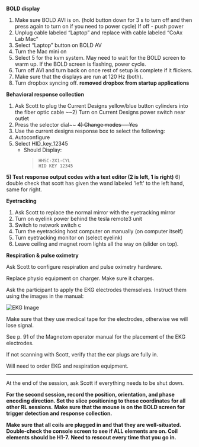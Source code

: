 **BOLD display**

1) Make sure BOLD AVI is on. (hold button down for 3 s to turn off and then press again to turn on if you need to power cycle)
If off - push power
2) Unplug cable labeled “Laptop” and replace with cable labeled “CoAx Lab Mac”
3) Select “Laptop” button on BOLD AV
4) Turn the Mac mini on
5) Select 5 for the kvm system. May need to wait for the BOLD screen to warm up. If the BOLD screen is flashing, power cycle. 
6) Turn off AVI and turn back on once rest of setup is complete if it flickers.
7) Make sure that the displays are run at 120 Hz (both).
8) Turn dropbox syncing off. **removed dropbox from startup applications**

**Behavioral response collection**

1) Ask Scott to plug the Current Designs yellow/blue button cylinders into the fiber optic cable
~~2) Turn on Current Designs power switch near outlet
3) Press the selector dial~~
~~4) Change modes -- Yes~~
2) Use the current designs response box to select the following: 
3) Autoconfigure 
4) Select HID_key_12345 
    * Should Display:
       >`HHSC-2X1-CYL`<br>
       >`HID KEY 12345`

**5) Test response output codes with a text editor (2 is left, 1 is right)**
6) double check that scott has given the wand labeled 'left' to the left hand, same for right. 

**Eyetracking**

1) Ask Scott to replace the normal mirror with the eyetracking mirror
2) Turn on eyelink power behind the tesla remote3 unit
3) Switch to network switch c
4) Turn the eyetracking host computer on manually (on computer itself)
5) Turn eyetracking monitor on (select eyelink)
6) Leave ceiling and magnet room lights all the way on (slider on top).

**Respiration & pulse oximetry** 

Ask Scott to configure respiration and pulse oximetry hardware. 

Replace physio equipment on charger. Make sure it charges.

Ask the participant to apply the EKG electrodes themselves. Instruct them using the images in the manual: 

![EKG Image](https://github.com/kmbond/loki_1/blob/master/images/ekg_pos.png)

Make sure that they use medical tape for the electrodes, otherwise we will lose signal.
 
See p. 91 of the Magnetom operator manual for the placement of the EKG electrodes.  

If not scanning with Scott, verify that the ear plugs are fully in. 

Will need to order EKG and respiration equipment. 
___

At the end of the session, ask Scott if everything needs to be shut down.

**For the second session, record the position, orientation, and phase encoding direction. Set the slice positioning to these coordinates for all other RL sessions.**
**Make sure that the mouse is on the BOLD screen for trigger detection and response collection.**

**Make sure that all coils are plugged in and that they are well-situated. Double-check the console screen to see if ALL elements are on. Coil elements should be H1-7.**
**Need to rescout every time that you go in.** 
